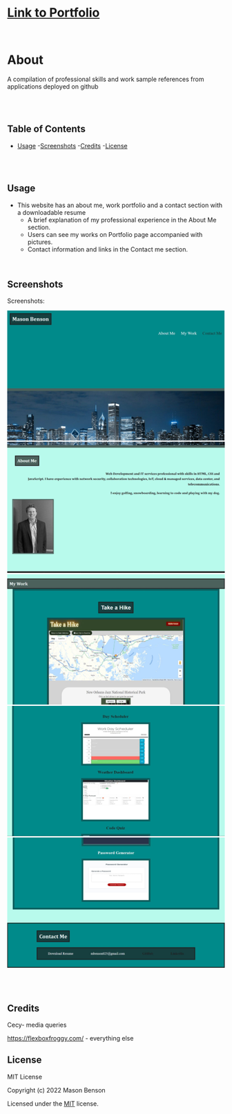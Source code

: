 # <a href="https://mbenson025.github.io/portfolio-mason/">Link to Portfolio</a>

<br>

# About

A compilation of professional skills and work sample references from applications deployed on github

<br>

<br>

## Table of Contents

- [Usage](#usage) -[Screenshots](#screenshots) -[Credits](#credits) -[License](#license)

<br></br>

## Usage

- This website has an about me, work portfolio and a contact section with a downloadable resume
  - A brief explanation of my professional experience in the About Me section.
  - Users can see my works on Portfolio page accompanied with pictures.
  - Contact information and links in the Contact me section.

<br>

## Screenshots

Screenshots:

<img src="./assets/images/portscreen1.jpg" alt="title and nav links" title="Navigation Screen">
<img src="./assets/images/portscreen2.jpg" alt="about me text" title="About Me">
<img src="./assets/images/portscreen3.jpg" alt="large pic of hiking project" title="My Work Main">
<img src="./assets/images/portscreen4.jpg" alt="other projects" title="Other Work">
<img src="./assets/images/portscreen5.jpg" alt="contact section" title="Contact Me">

<br><br/>

## Credits

Cecy- media queries

https://flexboxfroggy.com/ - everything else

## License

MIT License

Copyright (c) 2022 Mason Benson

Licensed under the [MIT](LICENSE) license.

```

```
